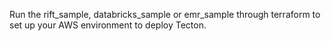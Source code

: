 Run the rift_sample, databricks_sample or emr_sample through terraform to set up your AWS environment to deploy Tecton.
